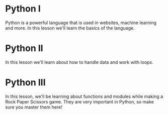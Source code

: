 # Python I
Python is a powerful language that is used in websites, machine learning and more. In this lesson we'll learn the basics of the language.

# Python II
In this lesson we'll learn about how to handle data and work with loops.

# Python III
In this lesson, we'll be learning about functions and modules while making a Rock Paper Scissors game. They are very important in Python, so make sure you master them here!
